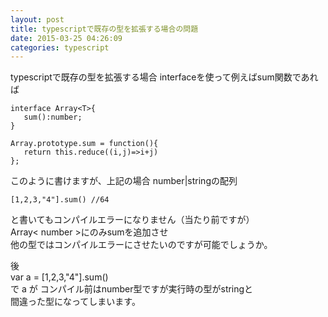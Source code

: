 ```yaml
---
layout: post
title: typescriptで既存の型を拡張する場合の問題
date: 2015-03-25 04:26:09
categories: typescript
---
```

<p>typescriptで既存の型を拡張する場合 interfaceを使って例えばsum関数であれば</p>

<pre><code>interface Array&lt;T&gt;{
   sum():number;
}

Array.prototype.sum = function(){
   return this.reduce((i,j)=&gt;i+j)
};
</code></pre>

<p>このように書けますが、上記の場合 number|stringの配列</p>

<pre><code>[1,2,3,"4"].sum() //64
</code></pre>

<p>と書いてもコンパイルエラーになりません（当たり前ですが）<br>
Array&lt; number >にのみsumを追加させ<br>
他の型ではコンパイルエラーにさせたいのですが可能でしょうか。 </p>

<p>後<br>
var a = [1,2,3,"4"].sum()<br>
で a が コンパイル前はnumber型ですが実行時の型がstringと<br>
間違った型になってしまいます。</p>

